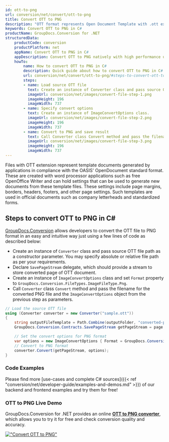 ```yaml
---
id: ott-to-png
url: conversion/net/convert/ott-to-png
title: Convert OTT to PNG
description: "OTT format represents Open Document Template with .ott extension. Learn how to convert OTT to PNG file programmatically in C# language using GroupDocs.Conversion for .NET library."
keywords: Convert OTT to PNG in C#
productName: GroupDocs.Conversion for .NET
structuredData:
    productCode: conversion
    productPlatform: net
    appName: Convert OTT to PNG in C#
    appDescription: Convert OTT to PNG natively with high performance using C# language and server side GroupDocs.Conversion for .NET APIs, without the use of any software like Microsoft or Open Office.
    howTo:
        name: How to convert OTT to PNG in C# 
        description: Quick guide about how to convert OTT to PNG in C# with high performance and accuracy.
        url: conversion/net/convert/ott-to-png/#steps-to-convert-ott-to-png-in-c
        steps:
        - name: Load source OTT file 
          text: Create an instance of Converter class and pass source OTT file path as a constructor parameter. You may specify absolute or relative file path as per your requirements. 
          imageUrl: conversion/net/images/convert-file-step-1.png
          imageHeight: 196
          imageWidth: 737
        - name: Specify convert options 
          text: Create an instance of ImageConvertOptions class.
          imageUrl: conversion/net/images/convert-file-step-2.png
          imageHeight: 196
          imageWidth: 737
        - name: Convert to PNG and save result 
          text: Call Converter class Convert method and pass the filename for the converted HTML file and the ImageConvertOptions object from the previous step as parameters.
          imageUrl: conversion/net/images/convert-file-step-3.png
          imageHeight: 196
          imageWidth: 737
---
```


Files with OTT extension represent template documents generated by applications in compliance with the OASIS' OpenDocument standard format. These are created with word processor applications such as free OpenOffice Writer and can hold settings that can be used to generate new documents from these template files. These settings include page margins, borders, headers, footers, and other page settings. Such templates are used in official documents such as company letterheads and standardized forms.

## Steps to convert OTT to PNG in C#

[GroupDocs.Conversion](https://products.groupdocs.com/conversion/net) allows developers to convert the OTT file to PNG format in an easy and intuitive way just using a few lines of code as described below:

* Create an instance of `Converter` class and pass source OTT file path as a constructor parameter. You may specify absolute or relative file path as per your requirements. 
* Declare `SavePageStream` delegate, which should provide a stream to store converted page of OTT document.
* Create an instance of `ImageConvertOptions` class and set `Format` property to `GroupDocs.Conversion.FileTypes.ImageFileType.Png`.
* Call `Converter` class `Convert` method and pass the filename for the converted PNG file and the `ImageConvertOptions` object from the previous step as parameters.

```csharp
// Load the source OTT file
using (Converter converter = new Converter("sample.ott"))
{
    string outputFileTemplate = Path.Combine(outputFolder, "converted-page-{0}.png");
    GroupDocs.Conversion.Contracts.SavePageStream getPageStream = page => new FileStream(string.Format(outputFileTemplate, page), FileMode.Create);

    // Set the convert options for PNG format
    var options = new ImageConvertOptions { Format = GroupDocs.Conversion.FileTypes.ImageFileType.Png };   
    // Convert to PNG format
    converter.Convert(getPageStream, options);
}
```

### Code Examples

Please find more [use-cases and complete C# sources]({{< ref "conversion/net/developer-guide/examples-and-demos.md" >}}) of our backend and frontend examples and try them for free!

### OTT to PNG Live Demo

GroupDocs.Conversion for .NET provides an online [**OTT to PNG converter**](https://products.groupdocs.app/conversion/ott-to-png), which allows you to try it for free and check conversion quality and accuracy.

[!["Convert OTT to PNG"](conversion/net/images/convert-to-png/convert-ott-to-png.png)](https://products.groupdocs.app/conversion/ott-to-png)